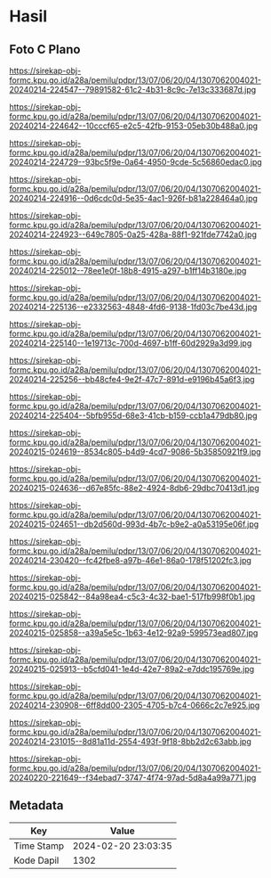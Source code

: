 # Hasil

## Foto C Plano

https://sirekap-obj-formc.kpu.go.id/a28a/pemilu/pdpr/13/07/06/20/04/1307062004021-20240214-224547--79891582-61c2-4b31-8c9c-7e13c333687d.jpg

https://sirekap-obj-formc.kpu.go.id/a28a/pemilu/pdpr/13/07/06/20/04/1307062004021-20240214-224642--10cccf65-e2c5-42fb-9153-05eb30b488a0.jpg

https://sirekap-obj-formc.kpu.go.id/a28a/pemilu/pdpr/13/07/06/20/04/1307062004021-20240214-224729--93bc5f9e-0a64-4950-9cde-5c56860edac0.jpg

https://sirekap-obj-formc.kpu.go.id/a28a/pemilu/pdpr/13/07/06/20/04/1307062004021-20240214-224916--0d6cdc0d-5e35-4ac1-926f-b81a228464a0.jpg

https://sirekap-obj-formc.kpu.go.id/a28a/pemilu/pdpr/13/07/06/20/04/1307062004021-20240214-224923--649c7805-0a25-428a-88f1-921fde7742a0.jpg

https://sirekap-obj-formc.kpu.go.id/a28a/pemilu/pdpr/13/07/06/20/04/1307062004021-20240214-225012--78ee1e0f-18b8-4915-a297-b1ff14b3180e.jpg

https://sirekap-obj-formc.kpu.go.id/a28a/pemilu/pdpr/13/07/06/20/04/1307062004021-20240214-225136--e2332563-4848-4fd6-9138-1fd03c7be43d.jpg

https://sirekap-obj-formc.kpu.go.id/a28a/pemilu/pdpr/13/07/06/20/04/1307062004021-20240214-225140--1e19713c-700d-4697-b1ff-60d2929a3d99.jpg

https://sirekap-obj-formc.kpu.go.id/a28a/pemilu/pdpr/13/07/06/20/04/1307062004021-20240214-225256--bb48cfe4-9e2f-47c7-891d-e9196b45a6f3.jpg

https://sirekap-obj-formc.kpu.go.id/a28a/pemilu/pdpr/13/07/06/20/04/1307062004021-20240214-225404--5bfb955d-68e3-41cb-b159-ccb1a479db80.jpg

https://sirekap-obj-formc.kpu.go.id/a28a/pemilu/pdpr/13/07/06/20/04/1307062004021-20240215-024619--8534c805-b4d9-4cd7-9086-5b35850921f9.jpg

https://sirekap-obj-formc.kpu.go.id/a28a/pemilu/pdpr/13/07/06/20/04/1307062004021-20240215-024636--d67e85fc-88e2-4924-8db6-29dbc70413d1.jpg

https://sirekap-obj-formc.kpu.go.id/a28a/pemilu/pdpr/13/07/06/20/04/1307062004021-20240215-024651--db2d560d-993d-4b7c-b9e2-a0a53195e06f.jpg

https://sirekap-obj-formc.kpu.go.id/a28a/pemilu/pdpr/13/07/06/20/04/1307062004021-20240214-230420--fc42fbe8-a97b-46e1-86a0-178f51202fc3.jpg

https://sirekap-obj-formc.kpu.go.id/a28a/pemilu/pdpr/13/07/06/20/04/1307062004021-20240215-025842--84a98ea4-c5c3-4c32-bae1-517fb998f0b1.jpg

https://sirekap-obj-formc.kpu.go.id/a28a/pemilu/pdpr/13/07/06/20/04/1307062004021-20240215-025858--a39a5e5c-1b63-4e12-92a9-599573ead807.jpg

https://sirekap-obj-formc.kpu.go.id/a28a/pemilu/pdpr/13/07/06/20/04/1307062004021-20240215-025913--b5cfd041-1e4d-42e7-89a2-e7ddc195769e.jpg

https://sirekap-obj-formc.kpu.go.id/a28a/pemilu/pdpr/13/07/06/20/04/1307062004021-20240214-230908--6ff8dd00-2305-4705-b7c4-0666c2c7e925.jpg

https://sirekap-obj-formc.kpu.go.id/a28a/pemilu/pdpr/13/07/06/20/04/1307062004021-20240214-231015--8d81a11d-2554-493f-9f18-8bb2d2c63abb.jpg

https://sirekap-obj-formc.kpu.go.id/a28a/pemilu/pdpr/13/07/06/20/04/1307062004021-20240220-221649--f34ebad7-3747-4f74-97ad-5d8a4a99a771.jpg


## Metadata

| Key        | Value               |
| ---------- | ------------------- |
| Time Stamp | 2024-02-20 23:03:35 |
| Kode Dapil | 1302                |



